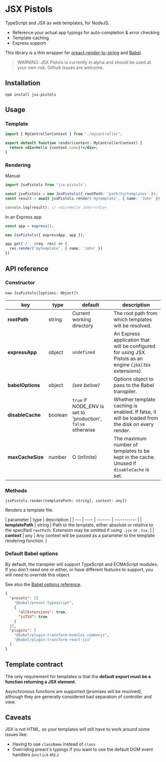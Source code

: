 # JSX Pistols

TypeScript and JSX as web templates, for NodeJS.

* Reference your actual app typings for auto-completion & error checking
* Template caching
* Express support

This library is a thin wrapper for [preact-render-to-string](https://www.npmjs.com/package/preact-render-to-string) and [Babel](https://babeljs.io/).

> WARNING: JSX Pistols is currently in alpha and should be used at your own risk. Github issues are welcome.

## Installation

```
npm install jsx-pistols
```

## Usage

### Template

```jsx
import { MyControllerContext } from "./mycontroller";

export default function render(context: MyControllerContext) {
  return <div>Hello {context.name}!</div>;
}
```

### Rendering

Manual

```typescript
import JsxPistols from 'jsx-pistols';

const jsxPistols = new JsxPistols({ rootPath: 'path/to/templates' });
const result = await jsxPistols.render('mytemplate', { name: 'John' });

console.log(result); // <div>Hello John!</div>
```

In an Express app

```typescript
const app = express();

new JsxPistols({ expressApp: app });

app.get('/', (req, res) => {
  res.render('mytemplate', { name: 'John' })
})
```

## API reference

### Constructor

`new JsxPistols([options: Object])`

| key | type | default | description | 
| --- | ---- | ------- | ----------- |
| **rootPath** | string | Current working directory | The root path from which templates will be resolved. |
| **expressApp** | object | `undefined` | An Express application that will be configured for using JSX Pistols as an engine (.jsx/.tsx extensions). |
| **babelOptions** | object | *(see below)* | Options object to pass to the Babel transpiler. |
| **disableCache** | boolean | `true` if NODE_ENV is set to 'production', `false` otherwise | Whether template caching is enabled. If false, it will be loaded from the disk on every render. |
| **maxCacheSize** | number | O (infinite) | The maximum number of templates to be kept in the cache. Unused if `disableCache` is set. |

### Methods

`jsxPistols.render(templatePath: string[, context: any])`

Renders a template file.

| parameter | type | description | 
| --- | ---- | ------- | ----------- |
| **templatePath** | string | Path to the template, either absolute or relative to the specified `rootPath`. Extension may be omitted if using `.jsx` or `.tsx`. |
| **context** | any | Any context will be passed as a parameter to the template rendering function. | 

### Default Babel options

By default, the transpiler will support TypeScript and ECMAScript modules. If you don't need one or either, or have different features to support, you will need to override this object.

See also the [Babel options reference](https://babeljs.io/docs/en/options).

```json
{
  "presets": [[
    "@babel/preset-typescript",
    {
      "allExtensions": true,
      "isTSX": true
    }
  ]],
  "plugins": [
    "@babel/plugin-transform-modules-commonjs",
    "@babel/plugin-transform-react-jsx"
  ]
}
```

## Template contract

The only requirement for templates is that the **default export must be a function returning a JSX element**.

Asynchronous functions are supported (promises will be resolved), although they are generally considered bad separation of controller and view.

## Caveats

JSX is not HTML, so your templates will still have to work around some issues like:
* Having to use `className` instead of `class`
* Overriding preact's typings if you want to use the default DOM event handlers (`onclick` etc.)
